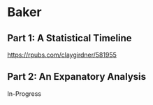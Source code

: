 # Baker

## Part 1: A Statistical Timeline
https://rpubs.com/claygirdner/581955

## Part 2: An Expanatory Analysis
In-Progress